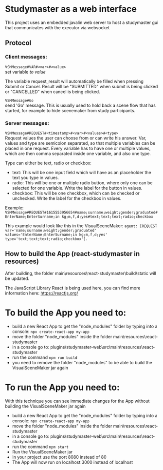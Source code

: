 # Studymaster as a web interface 
This project uses an embedded javalin web server to host a studymaster gui that 
communicates with the executor via websocket

## Protocol
### Client messages:
```VSMMessage#VAR#<var>#<value>```  
set variable <var> to value <value>

The variable request_result will automatically be filled when pressing Submit or Cancel. Result will be "SUBMITTED" when submit is being clicked or "CANCELLED" when cancel is being clicked.


```VSMMessage#Go```  
send 'Go' message. This is usually used to hold back a scene flow that has started,
for example to hide scenemaker from study participants.

### Server messages:
```VSMMessage#REQUEST#<timestamp>#<var>#<values>#<type>```  
Request values the user can choose from or can write his answer.
Var, values and type are semicolon separated, so that multiple variables can be placed in one request. 
Every variable has to have one or multiple values, which are then comma separated inside one variable, and also one type.

Type can either be text, radio or checkbox:
* text: This will be one input field which will have as an placeholder the text you type in values.
* radio: This will be one or multiple radio button, where only one can be selected for one variable. Write the label for the button in values.
* checkbox: This will be one checkbox, which can be checked or unchecked. Write the label for the checkbox in values.


Example:
```VSMMessage#REQUEST#1615553956654#name;surname;weight;gender;graduated#EnterName;EnterSurname;in kg;m,f,d;yes#text;text;text;radio;checkbox```

This example would look like this in the VisualSceneMaker:
```agent: [REQUEST var='name;surname;weight;gender;graduated' values='EnterName;EnterSurname;in kg;m,f,d;yes' type='text;text;text;radio;checkbox'].```

## How to build the App (react-studymaster in resources)
After building, the folder main\resources\react-studymaster\build\static will be updated.

The JavaScript Library React is being used here, you can find more information here: https://reactjs.org/

# To build the App you need to:
* build a new React App to get the "node_modules" folder by typing into a console: ```npx create-react-app my-app```
* move the folder "node_modules" inside the folder main\resources\react-studymaster
* in a console go to: plugins\studymaster-web\src\main\resources\react-studymaster
* run the command ```npm run build```
* you need to remove the folder "node_modules" to be able to build the VisualSceneMaker jar again

# To run the App you need to:
With this technique you can see immediate changes for the App without building the VisualSceneMaker jar again
* build a new React App to get the "node_modules" folder by typing into a console: ```npx create-react-app my-app```
* move the folder "node_modules" inside the folder main\resources\react-studymaster
* in a console go to: plugins\studymaster-web\src\main\resources\react-studymaster
* run the command ```npm start```
* Run the VisualSceneMaker jar
* In your project use the port 8080 instead of 80
* The App will now run on localhost:3000 instead of localhost
